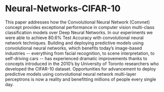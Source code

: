 # Neural-Networks-CIFAR-10

This paper addresses how the Convolutional Neural Network (Convnet) concept provides
exceptional performance in computer vision multi-class classification models over Deep Neural
Networks. In our experiments we were able to achieve 80.6% Test Accuracy with convolutional
neural network techniques. Building and deploying predictive models using convolutional neural
networks, which benefits today’s image-based industries -- everything from facial recognition, to
scene interpretation, to self-driving cars -- has experienced dramatic improvements thanks to
concepts introduced in the 2010’s by University of Toronto researchers who developed the
CIFAR-10 dataset. Opportunities for advancement to deploy predictive models using
convolutional neural network multi-layer perceptrons is now a reality and benefitting millions of
people every single day.
